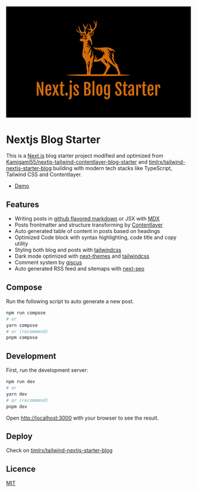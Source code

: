 ![nextjs-blog-starter-banner](/public/images/banner.png)

# Nextjs Blog Starter

This is a [Next.js](https://nextjs.org/) blog starter project modified and optimized from [Kamigami55/nextjs-tailwind-contentlayer-blog-starter](https://github.com/Kamigami55/nextjs-tailwind-contentlayer-blog-starter) and [timlrx/tailwind-nextjs-starter-blog](https://github.com/timlrx/tailwind-nextjs-starter-blog) building with modern tech stacks like TypeScript, Tailwind CSS and Contentlayer.

- [Demo](https://piovischioh-nextjs-blog-starter.vercel.app/)

## Features

- Writing posts in [github flavored markdown](https://github.github.com/gfm/) or JSX with [MDX](https://mdxjs.com/)
- Posts frontmatter and structure transforming by [Contentlayer](https://www.contentlayer.dev/)
- Auto generated table of content in posts based on headings
- Optimized Code block with syntax highlighting, code title and copy utility
- Styling both blog and posts with [tailwindcss](https://tailwindcss.com/)
- Dark mode optimized with [next-themes](https://github.com/pacocoursey/next-themes) and [tailwindcss](https://tailwindcss.com/)
- Comment system by [giscus](https://giscus.app/)
- Auto generated RSS feed and sitemaps with [next-seo](https://github.com/garmeeh/next-seo)

## Compose

Run the following script to auto generate a new post.

```bash
npm run compose
# or
yarn compose
# or (recommend)
pnpm compose
```

## Development

First, run the development server:

```bash
npm run dev
# or
yarn dev
# or (recommend)
pnpm dev
```

Open [http://localhost:3000](http://localhost:3000) with your browser to see the result.

## Deploy

Check on [timlrx/tailwind-nextjs-starter-blog](https://github.com/timlrx/tailwind-nextjs-starter-blog#deploy)

## Licence

[MIT](./LICENSE)
